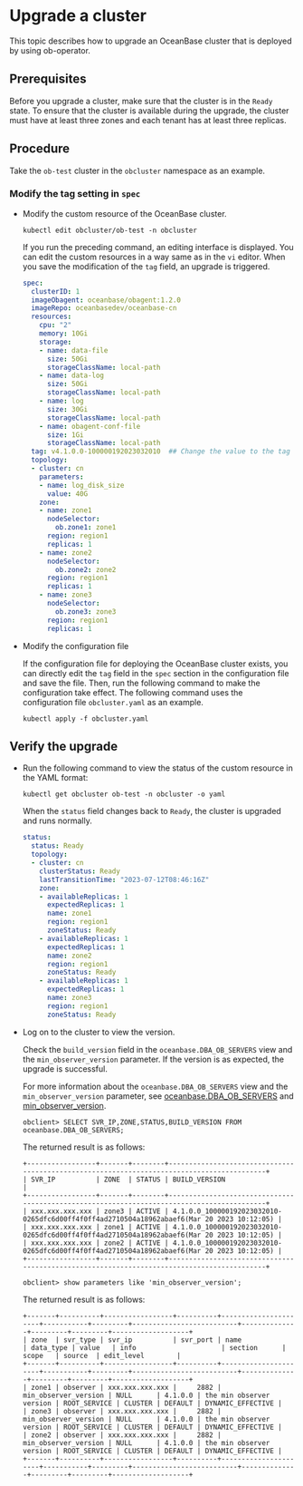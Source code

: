 # Upgrade a cluster

This topic describes how to upgrade an OceanBase cluster that is deployed by using ob-operator.

## Prerequisites

Before you upgrade a cluster, make sure that the cluster is in the `Ready` state. To ensure that the cluster is available during the upgrade, the cluster must have at least three zones and each tenant has at least three replicas.

## Procedure

Take the `ob-test` cluster in the `obcluster` namespace as an example.

### Modify the tag setting in `spec`

* Modify the custom resource of the OceanBase cluster.

    ```shell
    kubectl edit obcluster/ob-test -n obcluster
    ```

    If you run the preceding command, an editing interface is displayed. You can edit the custom resources in a way same as in the `vi` editor. When you save the modification of the `tag` field, an upgrade is triggered.

    ```yaml
    spec:
      clusterID: 1
      imageObagent: oceanbase/obagent:1.2.0
      imageRepo: oceanbasedev/oceanbase-cn
      resources:
        cpu: "2"
        memory: 10Gi
        storage:
        - name: data-file
          size: 50Gi
          storageClassName: local-path
        - name: data-log
          size: 50Gi
          storageClassName: local-path
        - name: log
          size: 30Gi
          storageClassName: local-path
        - name: obagent-conf-file
          size: 1Gi
          storageClassName: local-path
      tag: v4.1.0.0-100000192023032010  ## Change the value to the tag of the image to be upgraded to.
      topology:
      - cluster: cn
        parameters:
        - name: log_disk_size
          value: 40G
        zone:
        - name: zone1
          nodeSelector:
            ob.zone1: zone1
          region: region1
          replicas: 1
        - name: zone2
          nodeSelector:
            ob.zone2: zone2
          region: region1
          replicas: 1
        - name: zone3
          nodeSelector:
            ob.zone3: zone3
          region: region1
          replicas: 1
    ```

* Modify the configuration file

    If the configuration file for deploying the OceanBase cluster exists, you can directly edit the `tag` field in the `spec` section in the configuration file and save the file. Then, run the following command to make the configuration take effect. The following command uses the configuration file `obcluster.yaml` as an example.

    ```shell
    kubectl apply -f obcluster.yaml
    ```

## Verify the upgrade

* Run the following command to view the status of the custom resource in the YAML format:

    ```shell
    kubectl get obcluster ob-test -n obcluster -o yaml
    ```

    When the `status` field changes back to `Ready`, the cluster is upgraded and runs normally.

    ```yaml
    status:
      status: Ready
      topology:
      - cluster: cn
        clusterStatus: Ready
        lastTransitionTime: "2023-07-12T08:46:16Z"
        zone:
        - availableReplicas: 1
          expectedReplicas: 1
          name: zone1
          region: region1
          zoneStatus: Ready
        - availableReplicas: 1
          expectedReplicas: 1
          name: zone2
          region: region1
          zoneStatus: Ready
        - availableReplicas: 1
          expectedReplicas: 1
          name: zone3
          region: region1
          zoneStatus: Ready
    ```

* Log on to the cluster to view the version.

   Check the `build_version` field in the `oceanbase.DBA_OB_SERVERS` view and the `min_observer_version` parameter. If the version is as expected, the upgrade is successful.

   For more information about the `oceanbase.DBA_OB_SERVERS` view and the `min_observer_version` parameter, see [oceanbase.DBA_OB_SERVERS](../../../../700.system-views/400.system-view-of-mysql-mode/200.dictionary-view-of-mysql-mode/5000.oceanbase-dba_ob_servers-of-mysql-mode.md) and [min_observer_version](../../../../800.configuration-items-and-system-variables/100.system-configuration-items/300.cluster-level-configuration-items/14800.min_observer_version.md).

   ```shell
   obclient> SELECT SVR_IP,ZONE,STATUS,BUILD_VERSION FROM  oceanbase.DBA_OB_SERVERS;
   ```

   The returned result is as follows:

   ```shell
   +-----------------+-------+--------+-------------------------------------------------------------------------------------------+
   | SVR_IP          | ZONE  | STATUS | BUILD_VERSION                                                                             |
   +-----------------+-------+--------+-------------------------------------------------------------------------------------------+
   | xxx.xxx.xxx.xxx | zone3 | ACTIVE | 4.1.0.0_100000192023032010-0265dfc6d00ff4f0ff4ad2710504a18962abaef6(Mar 20 2023 10:12:05) |
   | xxx.xxx.xxx.xxx | zone1 | ACTIVE | 4.1.0.0_100000192023032010-0265dfc6d00ff4f0ff4ad2710504a18962abaef6(Mar 20 2023 10:12:05) |
   | xxx.xxx.xxx.xxx | zone2 | ACTIVE | 4.1.0.0_100000192023032010-0265dfc6d00ff4f0ff4ad2710504a18962abaef6(Mar 20 2023 10:12:05) |
   +-----------------+-------+--------+-------------------------------------------------------------------------------------------+
   ```

   ```shell
   obclient> show parameters like 'min_observer_version';
   ```

   The returned result is as follows:

   ```shell
   +-------+----------+-----------------+----------+----------------------+-----------+---------+--------------------------+--------------+---------+---------+-------------------+
   | zone  | svr_type | svr_ip          | svr_port | name                 | data_type | value   | info                     | section      | scope   | source  | edit_level        |
   +-------+----------+-----------------+----------+----------------------+-----------+---------+--------------------------+--------------+---------+---------+-------------------+
   | zone1 | observer | xxx.xxx.xxx.xxx |     2882 | min_observer_version | NULL      | 4.1.0.0 | the min observer version | ROOT_SERVICE | CLUSTER | DEFAULT | DYNAMIC_EFFECTIVE |
   | zone3 | observer | xxx.xxx.xxx.xxx |     2882 | min_observer_version | NULL      | 4.1.0.0 | the min observer version | ROOT_SERVICE | CLUSTER | DEFAULT | DYNAMIC_EFFECTIVE |
   | zone2 | observer | xxx.xxx.xxx.xxx |     2882 | min_observer_version | NULL      | 4.1.0.0 | the min observer version | ROOT_SERVICE | CLUSTER | DEFAULT | DYNAMIC_EFFECTIVE |
   +-------+----------+-----------------+----------+----------------------+-----------+---------+--------------------------+--------------+---------+---------+-------------------+
   ```
